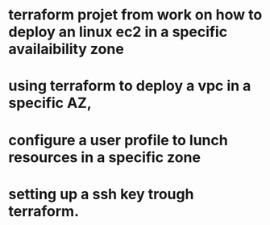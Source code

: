 # terraform projet from work on how to deploy an linux ec2 in a specific availaibility zone
# using terraform to deploy a vpc in a specific AZ,
# configure a user profile to lunch resources in a specific zone
# setting up a ssh key trough terraform.
